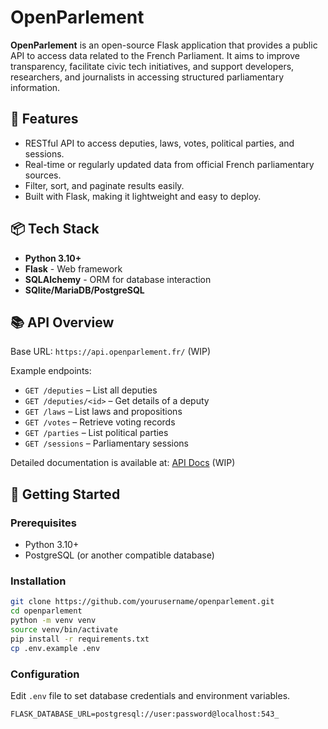 # OpenParlement

**OpenParlement** is an open-source Flask application that provides a public API to access data related to the French Parliament. It aims to improve transparency, facilitate civic tech initiatives, and support developers, researchers, and journalists in accessing structured parliamentary information.

## 🚀 Features

- RESTful API to access deputies, laws, votes, political parties, and sessions.
- Real-time or regularly updated data from official French parliamentary sources.
- Filter, sort, and paginate results easily.
- Built with Flask, making it lightweight and easy to deploy.

## 📦 Tech Stack

- **Python 3.10+**
- **Flask** - Web framework
- **SQLAlchemy** - ORM for database interaction
- **SQlite/MariaDB/PostgreSQL** 
## 📚 API Overview

Base URL: `https://api.openparlement.fr/` (WIP)

Example endpoints:
- `GET /deputies` – List all deputies
- `GET /deputies/<id>` – Get details of a deputy
- `GET /laws` – List laws and propositions
- `GET /votes` – Retrieve voting records
- `GET /parties` – List political parties
- `GET /sessions` – Parliamentary sessions

Detailed documentation is available at: [API Docs](https://api.openparlement.fr/docs) (WIP)

## 🚀 Getting Started

### Prerequisites

- Python 3.10+
- PostgreSQL (or another compatible database)

### Installation

```bash
git clone https://github.com/yourusername/openparlement.git
cd openparlement
python -m venv venv
source venv/bin/activate
pip install -r requirements.txt
cp .env.example .env
```

### Configuration

Edit `.env` file to set database credentials and environment variables.

```dotenv
FLASK_DATABASE_URL=postgresql://user:password@localhost:543_
```